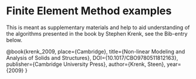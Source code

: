 # Finite Element Method examples
This is meant as supplementary materials and help to aid understanding of the
algorithms presented in the book by Stephen Krenk, see the Bib-entry below.

@book{krenk_2009,
  place={Cambridge},
  title={Non-linear Modeling and Analysis of Solids and Structures},
  DOI={10.1017/CBO9780511812163},
  publisher={Cambridge University Press},
  author={Krenk, Steen},
  year={2009}
}
